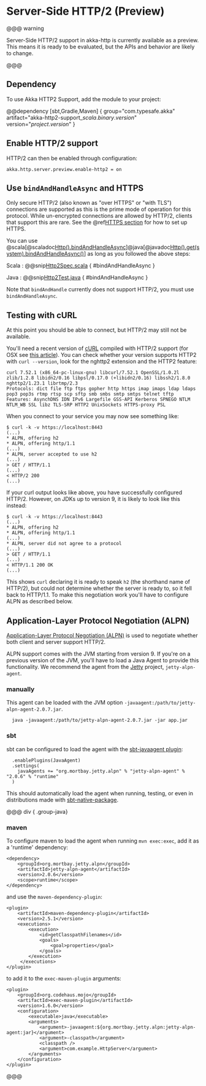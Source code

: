 # Server-Side HTTP/2 (Preview)

@@@ warning

Server-Side HTTP/2 support in akka-http is currently available as a preview.
This means it is ready to be evaluated, but the APIs and behavior are likely to change.

@@@

## Dependency

To use Akka HTTP2 Support, add the module to your project:

@@dependency [sbt,Gradle,Maven] {
  group="com.typesafe.akka"
  artifact="akka-http2-support_$scala.binary.version$"
  version="$project.version$"
}

## Enable HTTP/2 support

HTTP/2 can then be enabled through configuration:

```
akka.http.server.preview.enable-http2 = on
```

## Use `bindAndHandleAsync` and HTTPS

Only secure HTTP/2 (also known as "over HTTPS" or "with TLS") connections are supported as this is the prime mode of operation for this protocol. While un-encrypted connections are allowed by HTTP/2, clients that support this are rare. See the @ref[HTTPS section](server-https-support.md) for how to set up HTTPS.

You can use @scala[@scaladoc[Http().bindAndHandleAsync](akka.http.scaladsl.HttpExt)]@java[@javadoc[Http().get(system).bindAndHandleAsync()](akka.http.javadsl.HttpExt)] as long as you followed the above steps:

Scala
:   @@snip[Http2Spec.scala]($test$/scala/docs/http/scaladsl/Http2Spec.scala) { #bindAndHandleAsync }

Java
:   @@snip[Http2Test.java]($test$/java/docs/http/javadsl/Http2Test.java) { #bindAndHandleAsync }

Note that `bindAndHandle` currently does not support HTTP/2, you must use `bindAndHandleAsync`.

## Testing with cURL

At this point you should be able to connect, but HTTP/2 may still not be available.

You'll need a recent version of [cURL](https://curl.haxx.se/) compiled with HTTP/2 support (for OSX see [this article](https://simonecarletti.com/blog/2016/01/http2-curl-macosx/)). You can check whether your version supports HTTP2 with `curl --version`, look for the nghttp2 extension and the HTTP2 feature:

```
curl 7.52.1 (x86_64-pc-linux-gnu) libcurl/7.52.1 OpenSSL/1.0.2l zlib/1.2.8 libidn2/0.16 libpsl/0.17.0 (+libidn2/0.16) libssh2/1.8.0 nghttp2/1.23.1 librtmp/2.3
Protocols: dict file ftp ftps gopher http https imap imaps ldap ldaps pop3 pop3s rtmp rtsp scp sftp smb smbs smtp smtps telnet tftp
Features: AsynchDNS IDN IPv6 Largefile GSS-API Kerberos SPNEGO NTLM NTLM_WB SSL libz TLS-SRP HTTP2 UnixSockets HTTPS-proxy PSL
```

When you connect to your service you may now see something like:

```
$ curl -k -v https://localhost:8443
(...)
* ALPN, offering h2
* ALPN, offering http/1.1
(...)
* ALPN, server accepted to use h2
(...)
> GET / HTTP/1.1
(...)
< HTTP/2 200
(...)
```

If your curl output looks like above, you have successfully configured HTTP/2. However, on JDKs up to version 9, it is likely to look like this instead:

```
$ curl -k -v https://localhost:8443
(...)
* ALPN, offering h2
* ALPN, offering http/1.1
(...)
* ALPN, server did not agree to a protocol
(...)
> GET / HTTP/1.1
(...)
< HTTP/1.1 200 OK
(...)
```

This shows `curl` declaring it is ready to speak `h2` (the shorthand name of HTTP/2), but could not determine whether the server is ready to, so it fell back to HTTP/1.1. To make this negotiation work you'll have to configure ALPN as described below.

## Application-Layer Protocol Negotiation (ALPN)

[Application-Layer Protocol Negotiation (ALPN)](https://en.wikipedia.org/wiki/Application-Layer_Protocol_Negotiation) is used to negotiate whether both client and server support HTTP/2.

ALPN support comes with the JVM starting from version 9. If you're on a previous version of the JVM, you'll have to load a Java Agent to provide this functionality. We recommend the agent from the [Jetty](http://www.eclipse.org/jetty/) project, `jetty-alpn-agent`.

### manually

This agent can be loaded with the JVM option `-javaagent:/path/to/jetty-alpn-agent-2.0.7.jar`.

```
  java -javaagent:/path/to/jetty-alpn-agent-2.0.7.jar -jar app.jar
```

### sbt

sbt can be configured to load the agent with the [sbt-javaagent plugin](https://github.com/sbt/sbt-javaagent):

```
  .enablePlugins(JavaAgent)
  .settings(
    javaAgents += "org.mortbay.jetty.alpn" % "jetty-alpn-agent" % "2.0.6" % "runtime"
  )
```

This should automatically load the agent when running, testing, or even in distributions made with [sbt-native-package](https://github.com/sbt/sbt-native-packager).

@@@ div { .group-java}

### maven

To configure maven to load the agent when running `mvn exec:exec`, add it as a 'runtime' dependency:

```
<dependency>
    <groupId>org.mortbay.jetty.alpn</groupId>
    <artifactId>jetty-alpn-agent</artifactId>
    <version>2.0.6</version>
    <scope>runtime</scope>
</dependency>
```

and use the `maven-dependency-plugin`:

```
<plugin>
    <artifactId>maven-dependency-plugin</artifactId>
    <version>2.5.1</version>
    <executions>
        <execution>
            <id>getClasspathFilenames</id>
            <goals>
                <goal>properties</goal>
            </goals>
        </execution>
     </executions>
</plugin>
```

to add it to the `exec-maven-plugin` arguments:

```
<plugin>
    <groupId>org.codehaus.mojo</groupId>
    <artifactId>exec-maven-plugin</artifactId>
    <version>1.6.0</version>
    <configuration>
        <executable>java</executable>
        <arguments>
            <argument>-javaagent:${org.mortbay.jetty.alpn:jetty-alpn-agent:jar}</argument>
            <argument>-classpath</argument>
            <classpath />
            <argument>com.example.HttpServer</argument>
        </arguments>
    </configuration>
</plugin>
```

@@@
